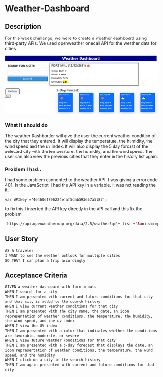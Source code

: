 # Weather-Dashboard
## Description
For this week challenge, we were to create a weather dashboard using third-party APIs. We used openweather onecall API for the weather data for cities. 


![Weather Dashboard](./assets/weather-dashborder.png)

### What It should do
The weather Dashborder will give the user the current weather condition of the city that they entered. It will display the temperature, the humidity, the wind speed and the uv index. It will also display the 5 day forcast of the selected city with the temperature, the humidity, and the wind speed. The user can also view the previous cities that they enter in the history list again.
### Problem I had..
I had some problem connented to the weather API. I was giving a error code 401. In the JavaScript, I had the API key in a variable. It was not reading the it.
```html
var APIkey ='4e460ef796224efaf5dab593e57a5787';
```
to fix this I inserted the API key directly in the API call and this fix the problem 
```html
'https://api.openweathermap.org/data/2.5/weather?q='+ list +'&units=imperial&appid=4e460ef796224efaf5dab593e57a5787';
``` 
## User Story
```
AS A traveler
I WANT to see the weather outlook for multiple cities
SO THAT I can plan a trip accordingly
```
## Acceptance Criteria
```
GIVEN a weather dashboard with form inputs
WHEN I search for a city
THEN I am presented with current and future conditions for that city and that city is added to the search history
WHEN I view current weather conditions for that city
THEN I am presented with the city name, the date, an icon representation of weather conditions, the temperature, the humidity, the wind speed, and the UV index
WHEN I view the UV index
THEN I am presented with a color that indicates whether the conditions are favorable, moderate, or severe
WHEN I view future weather conditions for that city
THEN I am presented with a 5-day forecast that displays the date, an icon representation of weather conditions, the temperature, the wind speed, and the humidity
WHEN I click on a city in the search history
THEN I am again presented with current and future conditions for that city
```
